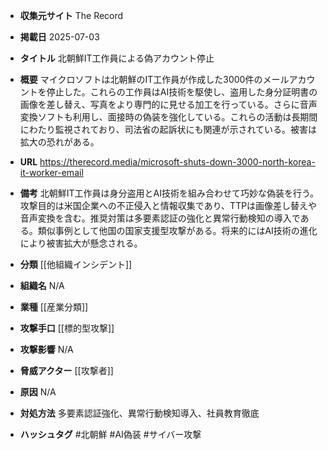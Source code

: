 - **収集元サイト**
The Record

- **掲載日**
2025-07-03

- **タイトル**
北朝鮮IT工作員による偽アカウント停止

- **概要**
マイクロソフトは北朝鮮のIT工作員が作成した3000件のメールアカウントを停止した。これらの工作員はAI技術を駆使し、盗用した身分証明書の画像を差し替え、写真をより専門的に見せる加工を行っている。さらに音声変換ソフトも利用し、面接時の偽装を強化している。これらの活動は長期間にわたり監視されており、司法省の起訴状にも関連が示されている。被害は拡大の恐れがある。

- **URL**
https://therecord.media/microsoft-shuts-down-3000-north-korea-it-worker-email

- **備考**
北朝鮮IT工作員は身分盗用とAI技術を組み合わせて巧妙な偽装を行う。攻撃目的は米国企業への不正侵入と情報収集であり、TTPは画像差し替えや音声変換を含む。推奨対策は多要素認証の強化と異常行動検知の導入である。類似事例として他国の国家支援型攻撃がある。将来的にはAI技術の進化により被害拡大が懸念される。

- **分類**
[[他組織インシデント]]

- **組織名**
N/A

- **業種**
[[産業分類]]

- **攻撃手口**
[[標的型攻撃]]

- **攻撃影響**
N/A

- **脅威アクター**
[[攻撃者]]

- **原因**
N/A

- **対処方法**
多要素認証強化、異常行動検知導入、社員教育徹底

- **ハッシュタグ**
#北朝鮮 #AI偽装 #サイバー攻撃
